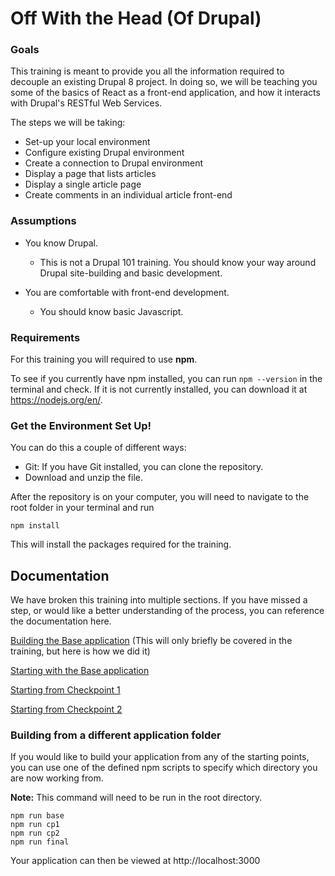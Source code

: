 # Off With the Head (Of Drupal)
### Goals
This training is meant to provide you all the information required to decouple an existing Drupal 8 project. In doing so, we will be teaching you some of the basics of React as a front-end application, and how it interacts with Drupal's RESTful Web Services. 

The steps we will be taking:

* Set-up your local environment
* Configure existing Drupal environment
* Create a connection to Drupal environment
* Display a page that lists articles
* Display a single article page
* Create comments in an individual article front-end


### Assumptions
* You know Drupal.
    * This is not a Drupal 101 training. You should know your way around Drupal site-building and basic development.

* You are comfortable with front-end development.
    * You should know basic Javascript.
 
 ### Requirements
 For this training you will required to use **npm**.
 
 To see if you currently have npm installed, you can run `npm --version` in the terminal and check. If it is not currently installed, you can download it at https://nodejs.org/en/.
 
 ### Get the Environment Set Up!
 You can do this a couple of different ways:
 * Git: If you have Git installed, you can clone the repository.
 * Download and unzip the file.
 
 After the repository is on your computer, you will need to  navigate to the root folder in your terminal and run 
 
    npm install
    
 This will install the packages required for the training.

##  Documentation
We have broken this training into multiple sections. If you have missed a step, or would like a better understanding of the process, you can reference the documentation here.

[Building the Base application](/apps/README.md) (This will only briefly be covered in the training, but here is how we did it)

[Starting with the Base application](/apps/Base/README.md)

[Starting from Checkpoint 1](/apps/Checkpoint1/README.md)

[Starting from Checkpoint 2](/apps/Checkpoint2/README.md)

### Building from a different application folder
If you would like to build your application from any of the starting points, you can use one of the defined npm scripts to specify which directory you are now working from.

**Note:** This command will need to be run in the root directory.

    npm run base
    npm run cp1
    npm run cp2
    npm run final
    
Your application can then be viewed at http://localhost:3000
